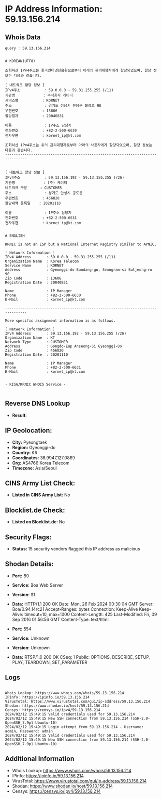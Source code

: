 # IP Address Information: 59.13.156.214

## Whois Data
```
query : 59.13.156.214


# KOREAN(UTF8)

조회하신 IPv4주소는 한국인터넷진흥원으로부터 아래의 관리대행자에게 할당되었으며, 할당 정보는 다음과 같습니다.

[ 네트워크 할당 정보 ]
IPv4주소           : 59.0.0.0 - 59.31.255.255 (/11)
기관명             : 주식회사 케이티
서비스명           : KORNET
주소               : 경기도 성남시 분당구 불정로 90
우편번호           : 13606
할당일자           : 20040831

이름               : IP주소 담당자
전화번호           : +82-2-500-6630
전자우편           : kornet_ip@kt.com

조회하신 IPv4주소는 위의 관리대행자로부터 아래의 사용자에게 할당되었으며, 할당 정보는 다음과 같습니다.
--------------------------------------------------------------------------------


[ 네트워크 할당 정보 ]
IPv4주소           : 59.13.156.192 - 59.13.156.255 (/26)
기관명             : (주) 케이티
네트워크 구분      : CUSTOMER
주소               : 경기도 안성시 공도읍
우편번호           : 456820
할당내역 등록일    : 20201110

이름               : IP주소 담당자
전화번호           : +82-2-500-6631
전자우편           : kornet_ip@kt.com


# ENGLISH

KRNIC is not an ISP but a National Internet Registry similar to APNIC.

[ Network Information ]
IPv4 Address       : 59.0.0.0 - 59.31.255.255 (/11)
Organization Name  : Korea Telecom
Service Name       : KORNET
Address            : Gyeonggi-do Bundang-gu, Seongnam-si Buljeong-ro 90
Zip Code           : 13606
Registration Date  : 20040831

Name               : IP Manager
Phone              : +82-2-500-6630
E-Mail             : kornet_ip@kt.com

--------------------------------------------------------------------------------

More specific assignment information is as follows.

[ Network Information ]
IPv4 Address       : 59.13.156.192 - 59.13.156.255 (/26)
Organization Name  : KT
Network Type       : CUSTOMER
Address            : Gongdo-Eup Anseong-Si Gyeonggi-Do
Zip Code           : 456820
Registration Date  : 20201110

Name               : IP Manager
Phone              : +82-2-500-6631
E-Mail             : kornet_ip@kt.com


- KISA/KRNIC WHOIS Service -


```
## Reverse DNS Lookup
- **Result:** 

## IP Geolocation:
- **City:** Pyeongtaek
- **Region:** Gyeonggi-do
- **Country:** KR
- **Coordinates:** 36.9947,127.0889
- **Org:** AS4766 Korea Telecom
- **Timezone:** Asia/Seoul

## CINS Army List Check:
- **Listed in CINS Army List:** 
No

## Blocklist.de Check:
- **Listed on Blocklist.de:** 
No

## Security Flags:
- **Status:** 15 security vendors flagged this IP address as malicious

## Shodan Details:
- **Port:** 80
- **Service:** Boa Web Server
- **Version:** $1
- **Data:** HTTP/1.1 200 OK
Date: Mon, 26 Feb 2024 00:30:04 GMT
Server: Boa/0.94.14rc21
Accept-Ranges: bytes
Connection: Keep-Alive
Keep-Alive: timeout=10, max=1000
Content-Length: 425
Last-Modified: Fri, 09 Sep 2016 01:56:56 GMT
Content-Type: text/html



- **Port:** 554
- **Service:** Unknown
- **Version:** Unknown
- **Data:** RTSP/1.0 200 OK
CSeq: 1
Public: OPTIONS, DESCRIBE, SETUP, PLAY, TEARDOWN, SET_PARAMETER



## Logs
```

Whois Lookup: https://www.whois.com/whois/59.13.156.214
IPinfo: https://ipinfo.io/59.13.156.214
VirusTotal: https://www.virustotal.com/gui/ip-address/59.13.156.214
Shodan: https://www.shodan.io/host/59.13.156.214
Censys: https://censys.io/ipv4/59.13.156.214
2024/02/12 15:49:15 Valid credentials used for 59.13.156.214
2024/02/12 15:49:15 New SSH connection from 59.13.156.214 (SSH-2.0-OpenSSH_7.9p1 Ubuntu-10)
2024/02/12 15:49:15 Login attempt from 59.13.156.214 - Username: admin, Password: admin
2024/02/12 15:49:15 Valid credentials used for 59.13.156.214
2024/02/12 15:49:15 New SSH connection from 59.13.156.214 (SSH-2.0-OpenSSH_7.9p1 Ubuntu-10)

```
## Additional Information
- Whois Lookup: https://www.whois.com/whois/59.13.156.214
- IPinfo: https://ipinfo.io/59.13.156.214
- VirusTotal: https://www.virustotal.com/gui/ip-address/59.13.156.214
- Shodan: https://www.shodan.io/host/59.13.156.214
- Censys: https://censys.io/ipv4/59.13.156.214

